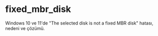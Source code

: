 # fixed_mbr_disk
Windows 10 ve 11'de  "The selected disk is not a fixed MBR disk" hatası, nedeni ve çözümü.
